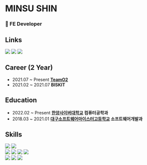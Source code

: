 # MINSU SHIN
### :rocket: FE Developer

## Links
<p>
  <a href="https://www.notion.so/snotepad/Minsu-Shin-47b0f21f403c40c69fdf199540775981" target="_blank"><img src="https://img.shields.io/badge/Profile-FFFFFF?style=for-the-badge&logo=notion&logoColor=black" /></a>
  <a href="https://earntrust.tistory.com/" target="_blank"><img src="https://img.shields.io/badge/Tistory-FF5722?style=for-the-badge&logo=tistory&logoColor=white" /></a>
  <a href="https://medium.com/@ehsdnjfl1012" target="_blank"><img src="https://img.shields.io/badge/Medium-000000?style=for-the-badge&logo=medium&logoColor=white" /></a>
</p>

## Career (2 Year)
- 2021.07 ~ Present [**TeamO2**](https://teamo2.kr/)
- 2021.02 ~ 2021.07 **BISKIT**

## Education
- 2022.02 ~ Present **[한양사이버대학교](https://www.hycu.ac.kr/user/index.do) 컴퓨터공학과**
- 2018.03 ~ 2021.01 **[대구소프트웨어마이스터고등학교](http://www.dgsw.hs.kr/index.do) 소프트웨어개발과**

## Skills
<p>
  <img src="https://img.shields.io/badge/javascript-%23323330.svg?style=for-the-badge&logo=javascript&logoColor=%23F7DF1E" />
  <img src="https://img.shields.io/badge/typescript-%23007ACC.svg?style=for-the-badge&logo=typescript&logoColor=white" />
  <br>
  <img src="https://img.shields.io/badge/react-%2320232a.svg?style=for-the-badge&logo=react&logoColor=%2361DAFB" />
  <img src="https://img.shields.io/badge/Next-black?style=for-the-badge&logo=next.js&logoColor=white" />
  <img src="https://img.shields.io/badge/redux-%23593d88.svg?style=for-the-badge&logo=redux&logoColor=white" />
  <img src="https://img.shields.io/badge/vite-%23646CFF.svg?style=for-the-badge&logo=vite&logoColor=white" />
  <br>
  <img src="https://img.shields.io/badge/node.js-6DA55F?style=for-the-badge&logo=node.js&logoColor=white" />
  <img src="https://img.shields.io/badge/nestjs-%23E0234E.svg?style=for-the-badge&logo=nestjs&logoColor=white" />
  <img src="https://img.shields.io/badge/mysql-%2300f.svg?style=for-the-badge&logo=mysql&logoColor=white" />
</p>
